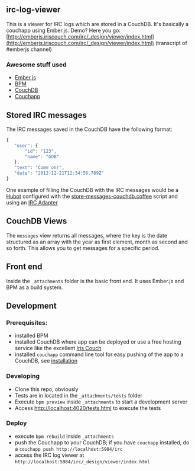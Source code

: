 ## irc-log-viewer

This is a viewer for IRC logs which are stored in a CouchDB. It's basically a couchapp using Ember.js. Demo? Here you go: [http://emberjs.iriscouch.com/irc/_design/viewer/index.html](http://emberjs.iriscouch.com/irc/_design/viewer/index.html) (transcript of #emberjs channel)

### Awesome stuff used

- [Ember.js](https://github.com/emberjs/ember.js)
- [BPM](https://github.com/bpm/bpm)
- [CouchDB](http://couchdb.apache.org/)
- [Couchapp](http://couchapp.org/)

## Stored IRC messages

The IRC messages saved in the CouchDB have the following format:

```javascript
{
   "user": {
       "id": "123",
       "name": "GOB"
   },
   "text": "Come on!",
   "date": "2012-12-21T12:34:56.789Z"
}
```

One example of filling the CouchDB with the IRC messages would be a [Hubot](https://github.com/github/hubot) configured with the [store-messages-couchdb.coffee](https://github.com/github/hubot-scripts/blob/master/src/scripts/store-messages-couchdb.coffee) script and using an [IRC Adapter](https://github.com/nandub/hubot-irc)

## CouchDB Views

The `messages` view returns all messages, where the key is the date structured as an array with the year as first element, month as second and so forth. This allows you to get messages for a specific period.

## Front end

Inside the `_attachments` folder is the basic front end. It uses Ember.js and BPM as a build system.

## Development

### Prerequisites:
- installed BPM
- installed CouchDB where app can be deployed or use a free hosting service like the excellent [Iris Couch](http://www.iriscouch.com/)
- installed `couchapp` command line tool for easy pushing of the app to a CouchDB, see [installation](http://couchapp.org/page/installing)

### Developing

- Clone this repo, obviously
- Tests are in located in the `_attachments/tests` folder
- Execute `bpm preview` inside `_attachments` to start a development server
- Access [http://localhost:4020/tests.html](http://localhost:4020/tests.html) to execute the tests

### Deploy

- execute `bpm rebuild` inside `_attachments`
- push the Couchapp to your CouchDB; if you have `couchapp` installed, do a `couchapp push http://localhost:5984/irc`
- access the IRC log viewer at `http://localhost:5984/irc/_design/viewer/index.html`